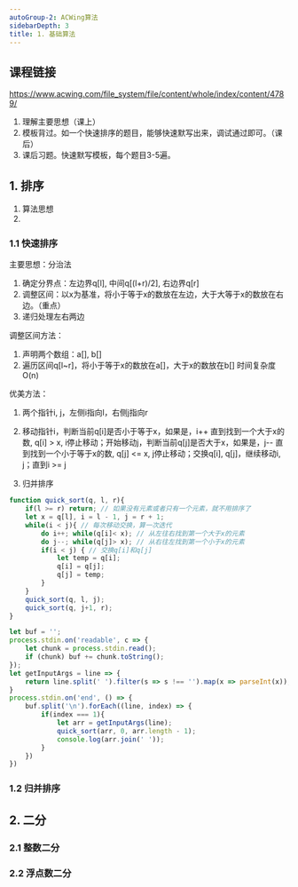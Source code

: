```yaml
---
autoGroup-2: ACWing算法
sidebarDepth: 3
title: 1. 基础算法
---
```


## 课程链接
https://www.acwing.com/file_system/file/content/whole/index/content/4789/

1. 理解主要思想（课上）
2. 模板背过。如一个快速排序的题目，能够快速默写出来，调试通过即可。（课后）
3. 课后习题。快速默写模板，每个题目3-5遍。


## 1. 排序

1. 算法思想
2. 

### 1.1 快速排序

主要思想：分治法
1. 确定分界点：左边界q[l], 中间q[(l+r)/2], 右边界q[r]
2. 调整区间：以x为基准，将小于等于x的数放在左边，大于大等于x的数放在右边。（重点）
3. 递归处理左右两边

调整区间方法：
1. 声明两个数组：a[], b[]
2. 遍历区间q[l~r]，将小于等于x的数放在a[]，大于x的数放在b[]
时间复杂度O(n)

优美方法：
1. 两个指针i, j，左侧i指向l，右侧j指向r
2. 移动指针i，判断当前q[i]是否小于等于x，如果是，i++ 直到找到一个大于x的数, q[i] > x, i停止移动；开始移动j，判断当前q[j]是否大于x，如果是，j-- 直到找到一个小于等于x的数, q[j] <= x, j停止移动；交换q[i], q[j]，继续移动i, j；直到i >= j


787. 归并排序
```js
function quick_sort(q, l, r){
    if(l >= r) return; // 如果没有元素或者只有一个元素，就不用排序了
    let x = q[l], i = l - 1, j = r + 1;
    while(i < j){ // 每次移动交换，算一次迭代
        do i++; while(q[i]< x); // 从左往右找到第一个大于x的元素
        do j--; while(q[j]> x); // 从右往左找到第一个小于x的元素
        if(i < j) { // 交换q[i]和q[j]
            let temp = q[i];
            q[i] = q[j];
            q[j] = temp;
        }
    }
    quick_sort(q, l, j);
    quick_sort(q, j+1, r);
}

let buf = '';
process.stdin.on('readable', c => {
    let chunk = process.stdin.read();
    if (chunk) buf += chunk.toString();
});
let getInputArgs = line => {
    return line.split(' ').filter(s => s !== '').map(x => parseInt(x));
}
process.stdin.on('end', () => {
    buf.split('\n').forEach((line, index) => {
        if(index === 1){
            let arr = getInputArgs(line);
            quick_sort(arr, 0, arr.length - 1);
            console.log(arr.join(' '));
        }
    })
})
```


### 1.2 归并排序


## 2. 二分

### 2.1 整数二分


### 2.2 浮点数二分